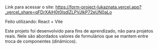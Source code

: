 Link para acessar o site: https://form-project-lukaznata.vercel.app?_vercel_share=qFDrXAiH0t0lsdlZLPVJlkP72eUN0aLo


Feito utilizando: React + Vite

Este projeto foi desenvolvido para fins de aprendizado, não para projetos reais. 
Nele são abordados valores de formulários que se mantem entre troca de componentes (dinâmicos).
